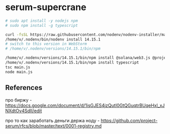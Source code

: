 # serum-supercrane

```bash
# sudo apt install -y nodejs npm
# sudo npm install -g typescript

curl -fsSL https://raw.githubusercontent.com/nodenv/nodenv-installer/master/bin/nodenv-installer | bash
/home/v/.nodenv/bin/nodenv install 14.15.1
# switch to this version in WebStorm
# /home/v/.nodenv/versions/14.15.1/bin/npm

/home/v/.nodenv/versions/14.15.1/bin/npm install @solana/web3.js @project-serum/serum
/home/v/.nodenv/versions/14.15.1/bin/npm install typescript
tsc main.js
node main.js
```

## References

про биржу - https://docs.google.com/document/d/1isGJES4jzQutI0GtQGuqtrBUqeHxl_xJNXdtOv4SdII/edit

про то как заработать деньги держа ноду - https://github.com/project-serum/rfcs/blob/master/text/0001-registry.md